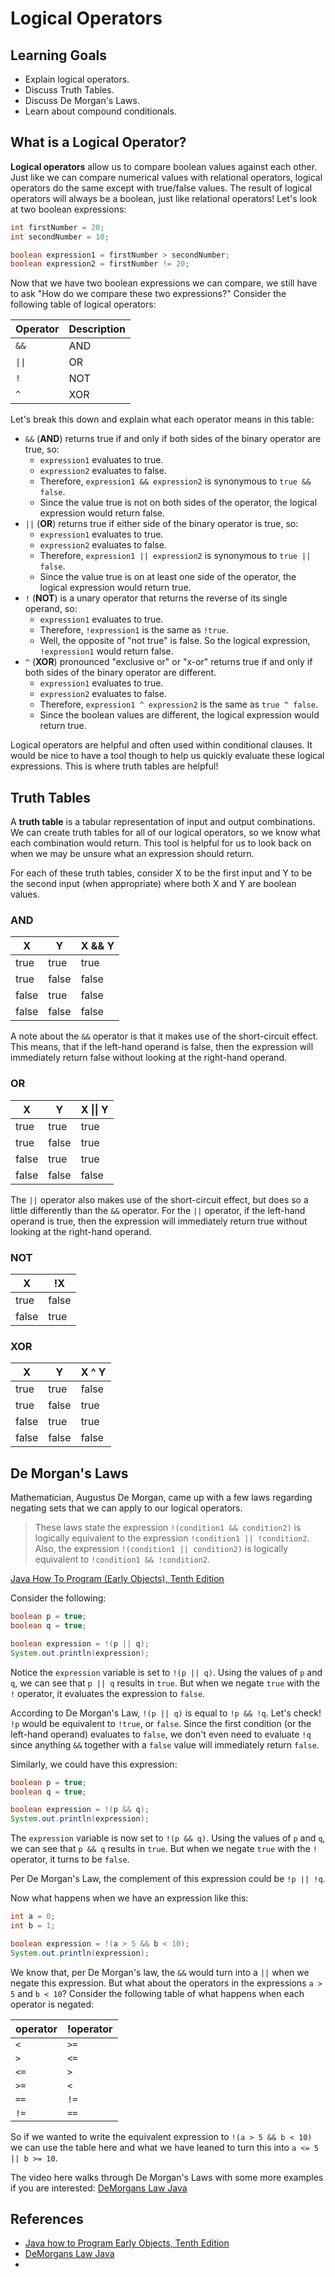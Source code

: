 # Logical Operators

## Learning Goals

- Explain logical operators.
- Discuss Truth Tables.
- Discuss De Morgan's Laws.
- Learn about compound conditionals.

## What is a Logical Operator?

**Logical operators** allow us to compare boolean values against each other.
Just like we can compare numerical values with relational operators, logical
operators do the same except with true/false values. The result of logical
operators will always be a boolean, just like relational operators! Let's
look at two boolean expressions:

```java
int firstNumber = 20;
int secondNumber = 10;

boolean expression1 = firstNumber > secondNumber;
boolean expression2 = firstNumber != 20;
```

Now that we have two boolean expressions we can compare, we still have to ask
"How do we compare these two expressions?" Consider the following table of
logical operators:

| Operator                  | Description |
|---------------------------|-------------|
| `&&`                      | AND         |
| <code>&vert;&vert;</code> | OR          |
| `!`                       | NOT         |
| `^`                       | XOR         |

Let's break this down and explain what each operator means in this table:

- `&&` (**AND**) returns true if and only if both sides of the binary operator
  are true, so:
  - `expression1` evaluates to true.
  - `expression2` evaluates to false.
  - Therefore, `expression1 && expression2` is synonymous to `true && false`.
  - Since the value true is not on both sides of the operator, the logical
    expression would return false.
- `||` (**OR**) returns true if either side of the binary operator is true, so:
  - `expression1` evaluates to true.
  - `expression2` evaluates to false.
  - Therefore, `expression1 || expression2` is synonymous to `true || false`.
  - Since the value true is on at least one side of the operator, the logical
    expression would return true.
- `!` (**NOT**) is a unary operator that returns the reverse of its single
  operand, so:
  - `expression1` evaluates to true.
  - Therefore, `!expression1` is the same as `!true`.
  - Well, the opposite of "not true" is false. So the logical expression,
    `!expression1` would return false.
- `^` (**XOR**) pronounced "exclusive or" or "x-or" returns true if and only if
  both sides of the binary operator are different.
  - `expression1` evaluates to true.
  - `expression2` evaluates to false.
  - Therefore, `expression1 ^ expression2` is the same as `true ^ false`.
  - Since the boolean values are different, the logical expression would return
    true.

Logical operators are helpful and often used within conditional clauses.
It would be nice to have a tool though to help us quickly evaluate these
logical expressions. This is where truth tables are helpful!

## Truth Tables

A **truth table** is a tabular representation of input and output combinations.
We can create truth tables for all of our logical operators, so we know what
each combination would return. This tool is helpful for us to look back on
when we may be unsure what an expression should return.

For each of these truth tables, consider X to be the first input and Y to be
the second input (when appropriate) where both X and Y are boolean values.

### AND

| X     | Y     | X && Y |
|-------|-------|--------|
| true  | true  | true   |
| true  | false | false  |
| false | true  | false  |
| false | false | false  |

A note about the `&&` operator is that it makes use of the short-circuit effect.
This means, that if the left-hand operand is false, then the expression will
immediately return false without looking at the right-hand operand.

### OR

| X     | Y     | X &vert;&vert; Y |
|-------|-------|------------------|
| true  | true  | true             |
| true  | false | true             |
| false | true  | true             |
| false | false | false            |

The `||` operator also makes use of the short-circuit effect, but does so a
little differently than the `&&` operator. For the `||` operator, if the
left-hand operand is true, then the expression will immediately return true
without looking at the right-hand operand.

### NOT

| X     | !X    |
|-------|-------|
| true  | false |
| false | true  |

### XOR

| X     | Y     | X ^ Y |
|-------|-------|-------|
| true  | true  | false |
| true  | false | true  |
| false | true  | true  |
| false | false | false |

## De Morgan's Laws

Mathematician, Augustus De Morgan, came up with a few laws regarding negating
sets that we can apply to our logical operators.

> These laws state the expression `!(condition1 && condition2)` is logically
> equivalent to the expression `!condition1 || !condition2`. Also, the
> expression `!(condition1 || condition2)` is logically equivalent to
> `!condition1 && !condition2`.
 
[Java How To Program (Early Objects), Tenth Edition](https://learning.oreilly.com/library/view/java-how-to/9780133813036/ch05lev1sec16.html#ch05lev1sec16)

Consider the following:

```java
boolean p = true;
boolean q = true;

boolean expression = !(p || q);
System.out.println(expression);
```

Notice the `expression` variable is set to `!(p || q)`. Using the values of `p`
and `q`, we can see that `p || q` results in `true`. But when we negate `true`
with the `!` operator, it evaluates the expression to `false`.

According to De Morgan's Law, `!(p || q)` is equal to `!p && !q`. Let's check!
`!p` would be equivalent to `!true`, or `false`. Since the first condition (or
the left-hand operand) evaluates to `false`, we don't even need to evaluate `!q`
since anything `&&` together with a `false` value will immediately return
`false`.

Similarly, we could have this expression:

```java
boolean p = true;
boolean q = true;

boolean expression = !(p && q);
System.out.println(expression);
```

The `expression` variable is now set to `!(p && q)`. Using the values of `p` and
`q`, we can see that `p && q` results in `true`. But when we negate `true` with
the `!` operator, it turns to be `false`.

Per De Morgan's Law, the complement of this expression could be `!p || !q`.

Now what happens when we have an expression like this:

```java
int a = 0;
int b = 1;

boolean expression = !(a > 5 && b < 10);
System.out.println(expression);
```

We know that, per De Morgan's law, the `&&` would turn into a `||` when we
negate this expression. But what about the operators in the expressions
`a > 5` and `b < 10`? Consider the following table of what happens when each
operator is negated:

| operator | !operator |
|----------|-----------|
| `<`      | `>=`      |
| `>`      | `<=`      |
| `<=`     | `>`       |
| `>=`     | `<`       |
| `==`     | `!=`      |
| `!=`     | `==`      |

So if we wanted to write the equivalent expression to `!(a > 5 && b < 10)` we
can use the table here and what we have leaned to turn this into
`a <= 5 || b >= 10`.

The video here walks through De Morgan's Laws with some more examples if you are
interested:
[DeMorgans Law Java](https://www.youtube.com/watch?v=Q8urfkOAvxE)

## References

- [Java how to Program Early Objects, Tenth Edition](https://learning.oreilly.com/library/view/java-how-to/9780133813036/ch05lev1sec16.html#ch05lev1sec16)
- [DeMorgans Law Java](https://www.youtube.com/watch?v=Q8urfkOAvxE)
- 